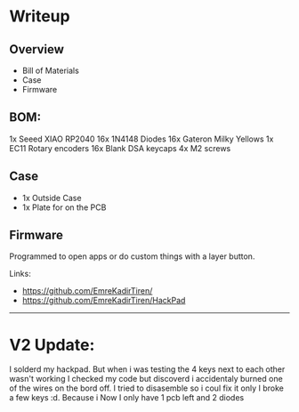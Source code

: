 # Writeup
## Overview
- Bill of Materials
- Case
- Firmware

## BOM:
1x Seeed XIAO RP2040
16x 1N4148 Diodes
16x Gateron Milky Yellows
1x EC11 Rotary encoders
16x Blank DSA keycaps
4x M2 screws

## Case
- 1x Outside Case
- 1x Plate for on the PCB

## Firmware
Programmed to open apps or do custom things with a layer button.

Links:
- https://github.com/EmreKadirTiren/
- https://github.com/EmreKadirTiren/HackPad


---

# V2 Update:
I solderd my hackpad. But when i was testing the 4 keys next to each other wasn't working I checked my code but discoverd i accidentaly burned one of the wires on the bord off. I tried to disasemble so i coul fix it only I broke a few keys :d. Because i Now I only have 1 pcb left and 2 diodes